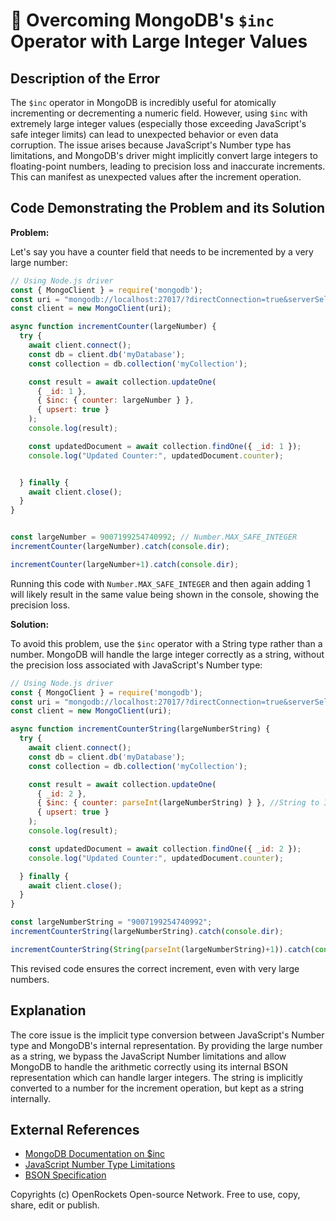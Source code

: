 # 🐞 Overcoming MongoDB's `$inc` Operator with Large Integer Values


## Description of the Error

The `$inc` operator in MongoDB is incredibly useful for atomically incrementing or decrementing a numeric field.  However, using `$inc` with extremely large integer values (especially those exceeding JavaScript's safe integer limits) can lead to unexpected behavior or even data corruption.  The issue arises because JavaScript's Number type has limitations, and MongoDB's driver might implicitly convert large integers to floating-point numbers, leading to precision loss and inaccurate increments.  This can manifest as unexpected values after the increment operation.

## Code Demonstrating the Problem and its Solution

**Problem:**

Let's say you have a counter field that needs to be incremented by a very large number:

```javascript
// Using Node.js driver
const { MongoClient } = require('mongodb');
const uri = "mongodb://localhost:27017/?directConnection=true&serverSelectionTimeoutMS=2000&appName=mongosh+1.8.0"; // Replace with your connection string
const client = new MongoClient(uri);

async function incrementCounter(largeNumber) {
  try {
    await client.connect();
    const db = client.db('myDatabase');
    const collection = db.collection('myCollection');

    const result = await collection.updateOne(
      { _id: 1 },
      { $inc: { counter: largeNumber } },
      { upsert: true }
    );
    console.log(result);

    const updatedDocument = await collection.findOne({ _id: 1 });
    console.log("Updated Counter:", updatedDocument.counter);


  } finally {
    await client.close();
  }
}


const largeNumber = 9007199254740992; // Number.MAX_SAFE_INTEGER
incrementCounter(largeNumber).catch(console.dir);

incrementCounter(largeNumber+1).catch(console.dir);
```

Running this code with `Number.MAX_SAFE_INTEGER` and then again adding 1 will likely result in the same value being shown in the console, showing the precision loss.

**Solution:**

To avoid this problem, use the `$inc` operator with a String type rather than a number.  MongoDB will handle the large integer correctly as a string, without the precision loss associated with JavaScript's Number type:


```javascript
// Using Node.js driver
const { MongoClient } = require('mongodb');
const uri = "mongodb://localhost:27017/?directConnection=true&serverSelectionTimeoutMS=2000&appName=mongosh+1.8.0"; // Replace with your connection string
const client = new MongoClient(uri);

async function incrementCounterString(largeNumberString) {
  try {
    await client.connect();
    const db = client.db('myDatabase');
    const collection = db.collection('myCollection');

    const result = await collection.updateOne(
      { _id: 2 },
      { $inc: { counter: parseInt(largeNumberString) } }, //String to Int for the operation, then it is handled as a string internally.
      { upsert: true }
    );
    console.log(result);

    const updatedDocument = await collection.findOne({ _id: 2 });
    console.log("Updated Counter:", updatedDocument.counter);

  } finally {
    await client.close();
  }
}

const largeNumberString = "9007199254740992";
incrementCounterString(largeNumberString).catch(console.dir);

incrementCounterString(String(parseInt(largeNumberString)+1)).catch(console.dir);
```

This revised code ensures the correct increment, even with very large numbers.


## Explanation

The core issue is the implicit type conversion between JavaScript's Number type and MongoDB's internal representation.  By providing the large number as a string, we bypass the JavaScript Number limitations and allow MongoDB to handle the arithmetic correctly using its internal BSON representation which can handle larger integers.  The string is implicitly converted to a number for the increment operation, but kept as a string internally.


## External References

* [MongoDB Documentation on $inc](https://www.mongodb.com/docs/manual/reference/operator/update/inc/)
* [JavaScript Number Type Limitations](https://developer.mozilla.org/en-US/docs/Web/JavaScript/Reference/Global_Objects/Number)
* [BSON Specification](https://bsonspec.org/)


Copyrights (c) OpenRockets Open-source Network. Free to use, copy, share, edit or publish.

